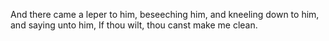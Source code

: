 And there came a leper to him, beseeching him, and kneeling down to him, and saying unto him, If thou wilt, thou canst make me clean.
